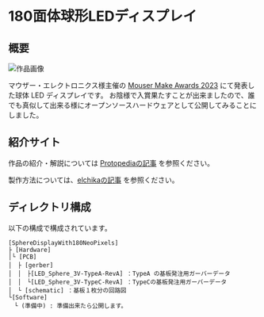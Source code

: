 # 180面体球形LEDディスプレイ

## 概要

![作品画像](https://camo.elchika.com/24a091517dcf7ca2313505a97e45b896cd4c2719/687474703a2f2f73746f726167652e676f6f676c65617069732e636f6d2f656c6368696b612f76312f757365722f39636634393335312d326365662d343030322d383838372d3962356664656261383735662f32653964663566622d373564302d343833632d623562652d303335656665656434326234/)

マウザー・エレクトロニクス様主催の [Mouser Make Awards 2023](https://protopedia.net/event/mouser-awards-2023) にて発表した球体 LED ディスプレイです。
お陰様で入賞果たすことが出来ましたので、誰でも真似して出来る様にオープンソースハードウェアとして公開してみることにしました。

## 紹介サイト

作品の紹介・解説については [Protopediaの記事](https://protopedia.net/prototype/4036) を参照ください。

製作方法については、[elchikaの記事](https://elchika.com/article/6b589db6-c959-4ec8-82f1-32e137fd2f0c/) を参照ください。

## ディレクトリ構成

以下の構成で構成されています。

```
[SphereDisplayWith180NeoPixels]
├ [Hardware]
│└ [PCB]
│　├ [gerber]
│　│　├[LED_Sphere_3V-TypeA-RevA] ：TypeA の基板発注用ガーバーデータ
│　│　└[LED_Sphere_3V-TypeC-RevA] ：TypeCの基板発注用ガーバーデータ
│　└ [schematic] ：基板１枚分の回路図
└[Software]
　└ (準備中) : 準備出来たら公開します。

```
